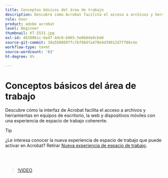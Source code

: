 ```yaml
---
title: Conceptos básicos del área de trabajo
description: Descubre cómo Acrobat facilita el acceso a archivos y herramientas en equipos de escritorio, la web y dispositivos móviles
role: User
product: adobe acrobat
level: Beginner
thumbnail: KT-5531.jpg
exl-id: 4638061c-6ed7-4dc0-b865-5e0b8da9cbd4
source-git-commit: 38a5b00897fc76f08dfa470e4d39012d7ff88c4e
workflow-type: tm+mt
source-wordcount: '63'
ht-degree: 6%

---
```


# Conceptos básicos del área de trabajo

Descubre cómo la interfaz de Acrobat facilita el acceso a archivos y herramientas en equipos de escritorio, la web y dispositivos móviles con una experiencia de espacio de trabajo coherente.

>[!TIP]
>
>¿Le interesa conocer la nueva experiencia de espacio de trabajo que puede activar en Acrobat? Retirar [Nueva experiencia de espacio de trabajo](new-workspace.md).

<br> 

>[!VIDEO](https://video.tv.adobe.com/v/337971?hidetitle=true)

